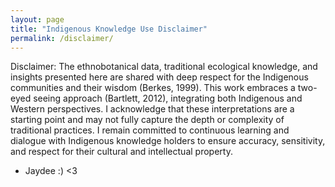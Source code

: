 ```yaml
---
layout: page
title: "Indigenous Knowledge Use Disclaimer"
permalink: /disclaimer/
---
```


Disclaimer:
The ethnobotanical data, traditional ecological knowledge, and insights presented here are shared with deep respect for the Indigenous communities and their wisdom (Berkes, 1999). This work embraces a two-eyed seeing approach (Bartlett, 2012), integrating both Indigenous and Western perspectives. I acknowledge that these interpretations are a starting point and may not fully capture the depth or complexity of traditional practices. I remain committed to continuous learning and dialogue with Indigenous knowledge holders to ensure accuracy, sensitivity, and respect for their cultural and intellectual property.

- Jaydee :) <3
